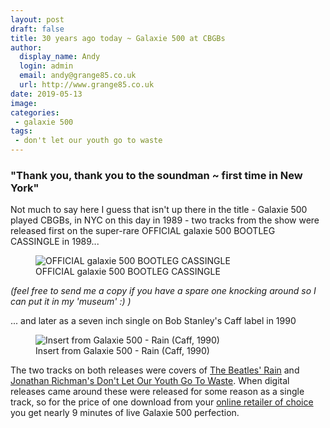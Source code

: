 ```yaml
---
layout: post
draft: false
title: 30 years ago today ~ Galaxie 500 at CBGBs
author:
  display_name: Andy
  login: admin
  email: andy@grange85.co.uk
  url: http://www.grange85.co.uk
date: 2019-05-13
image: 
categories:
 - galaxie 500
tags:
 - don't let our youth go to waste
---
```


### "Thank you, thank you to the soundman ~ first time in New York"

Not much to say here I guess that isn't up there in the title - Galaxie 500 played CBGBs, in NYC on this day in 1989 - two tracks from the show were released first on the super-rare OFFICIAL galaxie 500 BOOTLEG CASSINGLE in 1989...

<figure class="caption aligncenter"><img src="https://media.fullofwishes.co.uk/01-galaxie_500/sleeves/g500-official-bootleg-cassingle.jpg" alt="OFFICIAL galaxie 500 BOOTLEG CASSINGLE" /><figcaption class="caption-text">OFFICIAL galaxie 500 BOOTLEG CASSINGLE</figcaption></figure>

_(feel free to send me a copy if you have a spare one knocking around so I can put it in my 'museum' :) )_

... and later as a seven inch single on Bob Stanley's Caff label in 1990

<figure class="caption aligncenter"><img src="https://media.fullofwishes.co.uk/01-galaxie_500/sleeves/g500_rain_insert002.jpg" alt="Insert from Galaxie 500 - Rain (Caff, 1990)" /><figcaption class="caption-text">Insert from Galaxie 500 - Rain (Caff, 1990)</figcaption></figure>

The two tracks on both releases were covers of [The Beatles' Rain](https://www.fullofwishes.co.uk/2014/03/19/originals-rain-by-the-beatles-covered-by-galaxie-500/) and [Jonathan Richman's Don't Let Our Youth Go To Waste](https://www.fullofwishes.co.uk/2013/05/15/originals-dont-let-our-youth-go-to-waste-by-jonathan-richman-covered-by-galaxie-500/). When digital releases came around these were released for some reason as a single track, so for the price of one download from your [online retailer of choice](https://galaxie500.bandcamp.com/track/rain-dont-let-our-youth-go-to-waste) you get nearly 9 minutes of live Galaxie 500 perfection.



